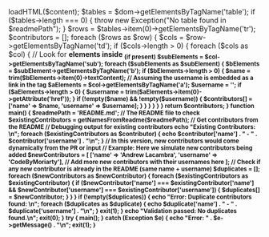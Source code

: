 <?php

function getNamesFromReadme($readmePath)
{
    if (!file_exists($readmePath)) {
        throw new Exception("File not found: $readmePath");
    }

    $content = file_get_contents($readmePath);
    $dom = new DOMDocument();
    @$dom->loadHTML($content);
    $tables = $dom->getElementsByTagName('table');

    if ($tables->length === 0) {
        throw new Exception("No table found in $readmePath");
    }

    $rows = $tables->item(0)->getElementsByTagName('tr');
    $contributors = [];

    foreach ($rows as $row) {
        $cols = $row->getElementsByTagName('td');
        if ($cols->length > 0) {
            foreach ($cols as $col) {
                // Look for <b> elements inside <sub> (if present)
                $subElements = $col->getElementsByTagName('sub');
                foreach ($subElements as $subElement) {
                    $bElements = $subElement->getElementsByTagName('b');
                    if ($bElements->length > 0) {
                        $name = trim($bElements->item(0)->textContent);
                        // Assuming the username is embedded as a link in the <a> tag
                        $aElements = $col->getElementsByTagName('a');
                        $username = '';
                        if ($aElements->length > 0) {
                            $username = trim($aElements->item(0)->getAttribute('href'));
                        }
                        if (!empty($name) && !empty($username)) {
                            $contributors[] = ['name' => $name, 'username' => $username];
                        }
                    }
                }
            }
        }
    }

    return $contributors;
}

function main()
{
    $readmePath = 'README.md';  // The README file to check

    $existingContributors = getNamesFromReadme($readmePath);  // Get contributors from the README

    // Debugging output for existing contributors
    echo "Existing Contributors: \n";
    foreach ($existingContributors as $contributor) {
        echo $contributor['name'] . " - " . $contributor['username'] . "\n";
    }

    // In this version, new contributors would come dynamically from the PR or input
    // Example: Here we simulate new contributors being added
    $newContributors = [
        ['name' => 'Andrew Lacambra', 'username' => 'CodeByMoriarty'],
        // Add more new contributors with their usernames here
    ];

    // Check if any new contributor is already in the README (same name + username)
    $duplicates = [];
    foreach ($newContributors as $newContributor) {
        foreach ($existingContributors as $existingContributor) {
            if ($newContributor['name'] === $existingContributor['name'] && $newContributor['username'] === $existingContributor['username']) {
                $duplicates[] = $newContributor;
            }
        }
    }

    if (!empty($duplicates)) {
        echo "Error: Duplicate contributors found: \n";
        foreach ($duplicates as $duplicate) {
            echo $duplicate['name'] . " - " . $duplicate['username'] . "\n";
        }
        exit(1);
    }

    echo "Validation passed: No duplicates found.\n";
    exit(0);
}

try {
    main();
} catch (Exception $e) {
    echo "Error: " . $e->getMessage() . "\n";
    exit(1);
}
